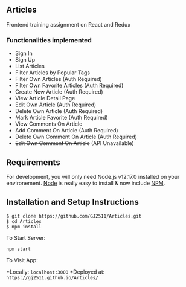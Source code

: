 ## Articles

Frontend training assignment on React and Redux

### Functionalities implemented

* Sign In
* Sign Up
* List Articles
* Filter Articles by Popular Tags
* Filter Own Articles (Auth Required)
* Filter Own Favorite Articles (Auth Required)
* Create New Article (Auth Required)
* View Article Detail Page
* Edit Own Article (Auth Required)
* Delete Own Article (Auth Required)
* Mark Article Favorite (Auth Required)
* View Comments On Article
* Add Comment On Article (Auth Required)
* Delete Own Comment On Article (Auth Required)
* ~~Edit Own Comment On Article~~ (API Unavailable)

## Requirements

For development, you will only need Node.js v12.17.0 installed on your environement. [Node](http://nodejs.org/) is really easy to install & now include [NPM](https://npmjs.org/).

## Installation and Setup Instructions

    $ git clone https://github.com/GJ2511/Articles.git
    $ cd Articles
    $ npm install

To Start Server:

`npm start`  

To Visit App:

*Locally: `localhost:3000` 
*Deployed at: `https://gj2511.github.io/Articles/`